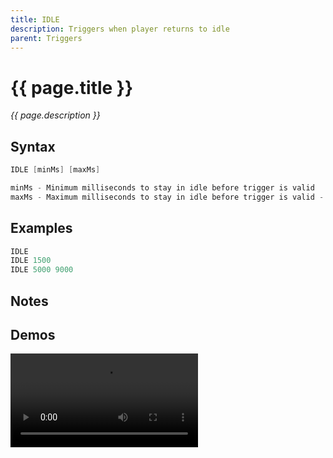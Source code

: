 ```yaml
---
title: IDLE
description: Triggers when player returns to idle
parent: Triggers
---
```


# {{ page.title }}

_{{ page.description }}_

## Syntax

```java
IDLE [minMs] [maxMs] 

minMs - Minimum milliseconds to stay in idle before trigger is valid
maxMs - Maximum milliseconds to stay in idle before trigger is valid - leaving maxMS out will idle exactly for minMS
```

## Examples

```java
IDLE
IDLE 1500
IDLE 5000 9000
```

## Notes


## Demos

![](https://i.imgur.com/nL0Ghw3.mp4)

